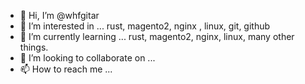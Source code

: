 - 👋 Hi, I’m @whfgitar
- 👀 I’m interested in ...
     rust, magento2, nginx , linux, git, github
- 🌱 I’m currently learning ...
     rust, magento2, nginx, linux, many other things.
- 💞️ I’m looking to collaborate on ...
- 📫 How to reach me ...

<!---
whfgitar/whfgitar is a ✨ special ✨ repository because its `README.md` (this file) appears on your GitHub profile.
You can click the Preview link to take a look at your changes.
--->
